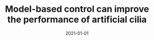 ---
title: "Model-based control can improve the performance of artificial cilia"
collection: publications
permalink: /publication/2021-01-01-Model-based-control-can-improve-the-performance-of-artificial-cilia
date: 2021-01-01
venue: 'In the proceedings of 2021 IEEE 4th International Conference on Soft Robotics (RoboSoft)'
link: 'https://doi.org/10.1109/RoboSoft51838.2021.9479348'
citation: ' <b>Edoardo Milana</b>,  Francesco Stella,  Benjamin Gorissen,  Dominiek Reynaerts,  Cosimo Della Santina, &quot;Model-based control can improve the performance of artificial cilia.&quot; <i>In the proceedings of 2021 IEEE 4th International Conference on Soft Robotics (RoboSoft)</i>, 2021.'
---